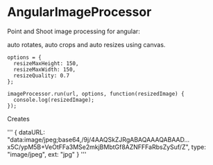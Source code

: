 AngularImageProcessor
=====================

Point and Shoot image processing for angular: 

auto rotates, auto crops and auto resizes using canvas.

```
options = {
  resizeMaxHeight: 150,
  resizeMaxWidth: 150,
  resizeQuality: 0.7
};

imageProcessor.run(url, options, function(resizedImage) {
  console.log(resizedImage);
});
```

Creates

'''
{
  dataURL: "data:image/jpeg;base64,/9j/4AAQSkZJRgABAQAAAQABAAD…x5C/ypM5B+VeOtFFa3MSe2mkjBMbtGf8AZNFFFaRbsZySuf/Z", 
  type: "image/jpeg", 
  ext: "jpg"
}
'''
